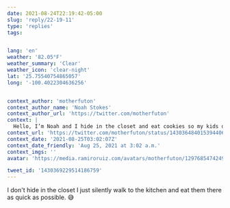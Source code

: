 ```yaml
---
date: 2021-08-24T22:19:42-05:00
slug: 'reply/22-19-11'
type: 'replies'
tags:


lang: 'en'
weather: '82.05°F'
weather_summary: 'Clear'
weather_icon: 'clear-night'
lat: '25.75540754865057'
long: '-100.4022304636256'


context_author: 'motherfuton'
context_author_name: 'Noah Stokes'
context_author_url: 'https://twitter.com/motherfuton'
context: |
  Hello, I’m Noah and I hide in the closet and eat cookies so my kids don’t see.
context_url: 'https://twitter.com/motherfuton/status/1430364840153944066?s=12'
context_date: '2021-08-25T03:02:07Z'
context_date_friendly: 'Aug 25, 2021 at 3:02 a.m.'
context_imgs: ''
avatar: 'https://media.ramiroruiz.com/avatars/motherfuton/1297685474249568256/0L1n5CNq_bigger.jpg'

tweet_id: '1430369229514186759'
---
```

I don't hide in the closet I just silently walk to the kitchen and eat them there as quick as possible. 😅